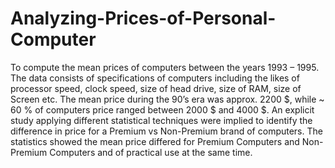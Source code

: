 # Analyzing-Prices-of-Personal-Computer
To compute the mean prices of computers between the years 1993 – 1995. The data consists of specifications of computers including the likes of processor speed, clock speed, size of head drive, size of RAM, size of Screen etc. The mean price during the 90’s era was approx. 2200 $, while ~ 60 % of computers price ranged between 2000 $ and 4000 $. An explicit study applying different statistical techniques were implied to identify the difference in price for a Premium vs Non-Premium brand of computers. The statistics showed the mean price differed for Premium Computers and Non-Premium Computers and of practical use at the same time. 
